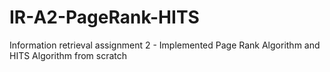 # IR-A2-PageRank-HITS
Information retrieval assignment 2 - Implemented Page Rank Algorithm and HITS Algorithm from scratch
